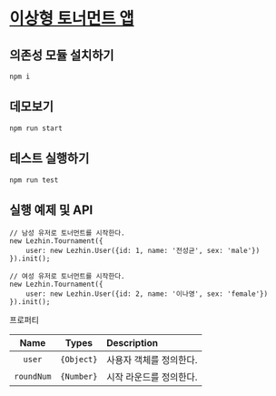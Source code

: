 # [이상형 토너먼트 앱](https://github.com/mohwa/le.test)

## 의존성 모듈 설치하기

```
npm i
```

## 데모보기

```
npm run start
```

## 테스트 실행하기

```
npm run test
```

## 실행 예제 및 API

```
// 남성 유저로 토너먼트를 시작한다.
new Lezhin.Tournament({
	user: new Lezhin.User({id: 1, name: '전성균', sex: 'male'})
}).init();

// 여성 유저로 토너먼트를 시작한다.
new Lezhin.Tournament({
	user: new Lezhin.User({id: 2, name: '이나영', sex: 'female'})
}).init();
```

프로퍼티

|Name|Types|Description|
|:--:|:-----:|:----------|
|`user`|`{Object}`|사용자 객체를 정의한다.|
|`roundNum`|`{Number}`|시작 라운드를 정의한다.|
